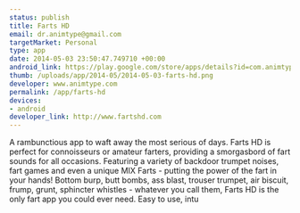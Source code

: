 ```yaml
--- 
status: publish
title: Farts HD
email: dr.animtype@gmail.com
targetMarket: Personal
type: app
date: 2014-05-03 23:50:47.749710 +00:00
android_link: https://play.google.com/store/apps/details?id=com.animtypecom.fartshd
thumb: /uploads/app/2014-05/2014-05-03-farts-hd.png
developer: www.animtype.com
permalink: /app/farts-hd
devices: 
- android
developer_link: http://www.fartshd.com
---
```


A rambunctious app to waft away the most serious of days. Farts HD is perfect for connoisseurs or amateur farters, providing a smorgasbord of fart sounds for all occasions. Featuring a variety of backdoor trumpet noises, fart games and even a unique MIX Farts - putting the power of the fart in your hands!
Bottom burp, butt bombs, ass blast, trouser trumpet, air biscuit, frump, grunt, sphincter whistles - whatever you call them, Farts HD is the only fart app you could ever need.
Easy to use, intu
